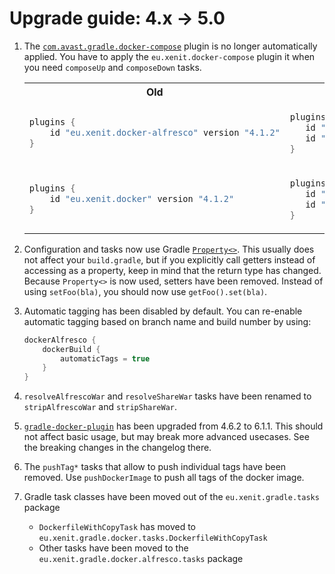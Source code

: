 # Upgrade guide: 4.x -> 5.0

1. The [`com.avast.gradle.docker-compose`](https://github.com/avast/gradle-docker-compose-plugin) plugin is no longer automatically applied.
   You have to apply the `eu.xenit.docker-compose` plugin it when you need `composeUp` and `composeDown` tasks.
   
   <table>
    <tr>
    <th>Old</th>
    <th>New</th>
    </tr>
    <tr>
    <td>
    
    ```groovy
    plugins {
        id "eu.xenit.docker-alfresco" version "4.1.2"
    }
    ```
   
    </td>
    <td>
    
    ```groovy
   plugins {
       id "eu.xenit.docker-alfresco" version "5.0.0"
       id "eu.xenit.docker-compose" version "5.0.0"
   }
    ```
   
    </td>
    </tr>
    <tr>
    <td>
    
    ```groovy
    plugins {
        id "eu.xenit.docker" version "4.1.2"
    }
    ```
   
    </td>
    <td>
    
    ```groovy
   plugins {
       id "eu.xenit.docker" version "5.0.0"
       id "eu.xenit.docker-compose" version "5.0.0"
   }
    ```
   
    </td>
    </tr>
   </table>

2. Configuration and tasks now use Gradle [`Property<>`](https://docs.gradle.org/current/javadoc/org/gradle/api/provider/Property.html).
   This usually does not affect your `build.gradle`, but if you explicitly call getters instead of accessing as a property, keep in mind that the return type has changed.
   Because `Property<>` is now used, setters have been removed. Instead of using `setFoo(bla)`, you should now use `getFoo().set(bla)`. 

3. Automatic tagging has been disabled by default.
   You can re-enable automatic tagging based on branch name and build number by using:
   ```groovy
   dockerAlfresco {
       dockerBuild {
           automaticTags = true
       }
   }
   ```

4. `resolveAlfrescoWar` and `resolveShareWar` tasks have been renamed to `stripAlfrescoWar` and `stripShareWar`.
   
5. [`gradle-docker-plugin`](https://bmuschko.github.io/gradle-docker-plugin/#change_log) has been upgraded from 4.6.2 to 6.1.1.
    This should not affect basic usage, but may break more advanced usecases. See the breaking changes in the changelog there.

6. The `pushTag*` tasks that allow to push individual tags have been removed. Use `pushDockerImage` to push all tags of the docker image.

7. Gradle task classes have been moved out of the `eu.xenit.gradle.tasks` package 
    * `DockerfileWithCopyTask` has moved to `eu.xenit.gradle.docker.tasks.DockerfileWithCopyTask`
    * Other tasks have been moved to the `eu.xenit.gradle.docker.alfresco.tasks` package
